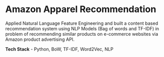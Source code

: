 # Amazon Apparel Recommendation

Applied Natural Language Feature Engineering and built a content based recommendation system using
NLP Models (Bag of words and TF-IDF) in problem of recommending similar products on e-commerce
websites via Amazon product advertising API. 

**Tech Stack** - Python, BoW, TF-IDF, Word2Vec, NLP
